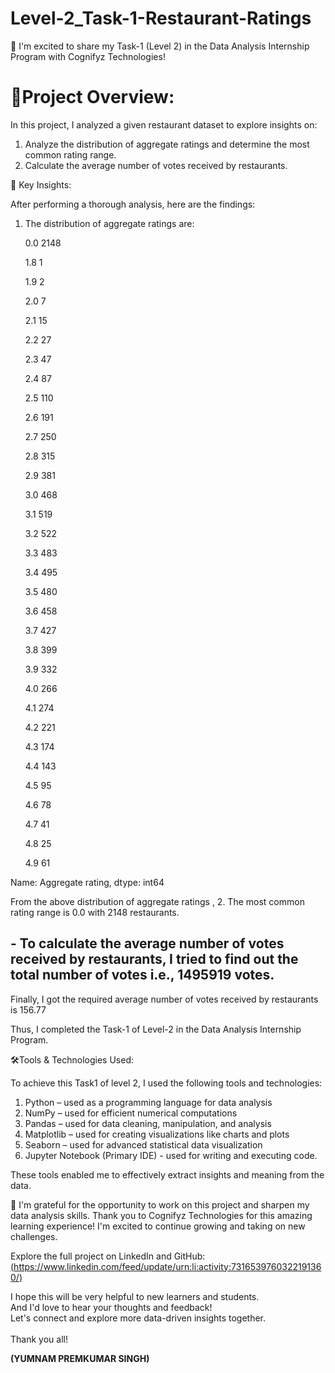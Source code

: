 <html>
  <body>
    <h1> Level-2_Task-1-Restaurant-Ratings</h1>

🚀 I'm excited to share my Task-1 (Level 2) in the Data Analysis Internship Program with Cognifyz Technologies!

<h1>🔹Project Overview:</h1>

In this project, I analyzed a given restaurant dataset to explore insights on:

1. Analyze the distribution of aggregate ratings and determine the most common rating range.
2. Calculate the average number of votes received by restaurants.


🔹 Key Insights: 

After performing a thorough analysis, here are the findings:

1. The distribution of aggregate ratings are:

    0.0    2148

    1.8       1

    1.9       2

    2.0       7

    2.1      15

    2.2      27

    2.3      47

    2.4      87

    2.5     110

   2.6     191

   2.7     250

   2.8     315

   2.9     381

   3.0     468

   3.1     519

   3.2     522

   3.3     483

   3.4     495

   3.5     480

   3.6     458

   3.7     427

   3.8     399

   3.9     332

   4.0     266

   4.1     274

   4.2     221

   4.3     174

   4.4     143

   4.5      95

   4.6      78

   4.7      41

   4.8      25

   4.9      61

  Name: Aggregate rating, dtype: int64


From the above distribution of aggregate ratings , 
2. The most common rating range is 0.0 with 2148 restaurants. 

<h2>- To calculate the average number of votes received by restaurants, I tried to find out the total number of  votes i.e., 1495919 votes.</h2>

Finally, I got the required average number of votes received by restaurants is 156.77


Thus, I completed the Task-1 of Level-2 in the Data Analysis Internship Program.



🛠️Tools & Technologies Used:

To achieve this Task1 of level 2, I used the following tools and technologies:

1. Python – used as a programming language for data analysis
2. NumPy – used for efficient numerical computations
3. Pandas – used for data cleaning, manipulation, and analysis
4. Matplotlib – used for creating visualizations like charts and plots
5. Seaborn – used for advanced statistical data visualization
6. Jupyter Notebook (Primary IDE) - used for writing and executing code.

These tools enabled me to effectively extract insights and meaning from the data.


🎉 I'm grateful for the opportunity to work on this project and sharpen my data analysis skills. Thank you to Cognifyz Technologies for this amazing learning experience! I'm excited to continue growing and taking on new challenges.


Explore the full project on LinkedIn and GitHub:<br>
[(https://www.linkedin.com/feed/update/urn:li:activity:7316539760322191360/)<br>](https://www.linkedin.com/feed/update/urn:li:activity:7317217856398446592/)

<p>I hope this will be very helpful to new learners and students. <br>
And I'd love to hear your thoughts and feedback! <br>
Let's connect and explore more data-driven insights together. <br><br>
Thank you all!

  <b>(YUMNAM PREMKUMAR SINGH)</b>
</p>
</body>
</html>
